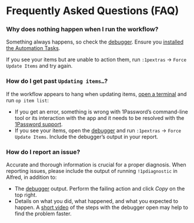 # Frequently Asked Questions (FAQ)

### Why does nothing happen when I run the workflow?

Something always happens, so check the [debugger](https://www.alfredapp.com/help/workflows/advanced/debugger/). Ensure you [installed the Automation Tasks](https://www.alfredapp.com/help/kb/automation-task-not-found/).

If you see your items but are unable to action them, run `:1pextras` → `Force Update Items` and try again.

### How do I get past `Updating items…`?

If the workflow appears to hang when updating items, [open a terminal](https://support.apple.com/en-gb/guide/terminal/apd5265185d-f365-44cb-8b09-71a064a42125/mac) and run `op item list`:

* If you get an error, something is wrong with 1Password’s command-line tool or its interaction with the app and it needs to be resolved with the [1Password support](https://1password.community/).
* If you see your items, open the [debugger](https://www.alfredapp.com/help/workflows/advanced/debugger/) and run `:1pextras` → `Force Update Items`. Include the debugger’s output in your report.

### How do I report an issue?

Accurate and thorough information is crucial for a proper diagnosis. When reporting issues, please include the output of running `!1pdiagnostic` in Alfred, in addition to:

* The [debugger](https://www.alfredapp.com/help/workflows/advanced/debugger/) output. Perform the failing action and click *Copy* on the top right.
* Details on what you did, what happened, and what you expected to happen. A [short video](https://support.apple.com/en-us/HT208721) of the steps with the debugger open may help to find the problem faster.
